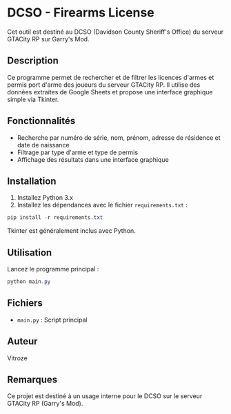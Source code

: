 # DCSO - Firearms License

Cet outil est destiné au DCSO (Davidson County Sheriff's Office) du serveur GTACity RP sur Garry's Mod.

## Description

Ce programme permet de rechercher et de filtrer les licences d'armes et permis port d'arme des joueurs du serveur GTACity RP. Il utilise des données extraites de Google Sheets et propose une interface graphique simple via Tkinter.

## Fonctionnalités

- Recherche par numéro de série, nom, prénom, adresse de résidence et date de naissance
- Filtrage par type d'arme et type de permis
- Affichage des résultats dans une interface graphique

## Installation

1. Installez Python 3.x
2. Installez les dépendances avec le fichier `requirements.txt` :

```powershell
pip install -r requirements.txt
```

Tkinter est généralement inclus avec Python.

## Utilisation

Lancez le programme principal :

```powershell
python main.py
```

## Fichiers

- `main.py` : Script principal

## Auteur

Vitroze

## Remarques

Ce projet est destiné à un usage interne pour le DCSO sur le serveur GTACity RP (Garry's Mod).
